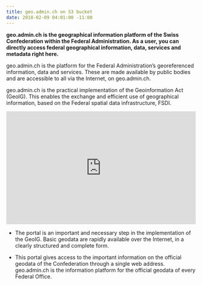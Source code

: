 ```yaml
---
title: geo.admin.ch on S3 bucket
date: 2018-02-09 04:01:00 -11:00
---
```


**geo.admin.ch is the geographical information platform of the Swiss Confederation within the Federal Administration. As a user, you can directly access federal geographical information, data, services and metadata right here.**

geo.admin.ch is the platform for the Federal Administration’s georeferenced information, data and services. These are made available by public bodies and are accessible to all via the Internet, on geo.admin.ch.

geo.admin.ch is the practical implementation of the Geoinformation Act (GeoIG). This enables the exchange and efficient use of geographical information, based on the Federal spatial data infrastructure, FSDI.

<iframe src='https://map.geo.admin.ch/embed.html?lang=fr&topic=ech&bgLayer=ch.swisstopo.pixelkarte-farbe&layers=ch.swisstopo.zeitreihen,ch.bfs.gebaeude_wohnungs_register,ch.bav.haltestellen-oev,ch.swisstopo.swisstlm3d-wanderwege&layers_visibility=false,false,false,false&layers_timestamp=18641231,,,&E=2613230.41&N=1184355.38&zoom=0' width='100%' height='300' frameborder='0' style='border:0'></iframe>

* The portal is an important and necessary step in the implementation of the GeoIG. Basic geodata are rapidly available over the Internet, in a clearly structured and complete form.

* This portal gives access to the important information on the official geodata of the Confederation through a single web address. geo.admin.ch is the information platform for the official geodata of every Federal Office.